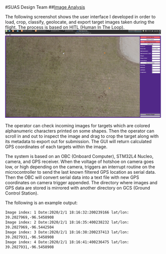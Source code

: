 #SUAS Design Team
##[Image Analysis](https://github.com/0b10010010/ImageAnalysis)

The following screenshot shows the user interface I developed in order to load, crop, classify, geolocate, and export target images taken during the flight. The process is based on HITL (Human In The Loop).
![](../img/suas_gui.png)

The operator can check incoming images for targets which are colored alphanumeric characters printed on some shapes. Then the operator can scroll in and out to inspect the image and drag to crop the target along with its metadata to export out for submission. The GUI will return calculated GPS coordinates of each targets within the image.

The system is based on an OBC (Onboard Computer), STM32L4 Nucleo, camera, and GPS receiver. When the voltage of hotshoe on camera goes low, or high depending on the camera, triggers an interrupt routine on the microcontroller to send the last known filtered GPS location as serial data. Then the OBC will convert serial data into a text file with new GPS coordinates on camera trigger appended. The directory where images and GPS data are stored is mirrored with another directory on GCS (Ground Control Station).

The following is an example output:
```text
Image index: 1 Date:2020/2/1 18:16:32:200239166 lat/lon: 39.2027969,-96.5458908
Image index: 2 Date:2020/2/1 18:16:35:400238232 lat/lon: 39.2027969,-96.5442504
Image index: 3 Date:2020/2/1 18:16:38:200237413 lat/lon: 39.2027931,-96.5458908
Image index: 4 Date:2020/2/1 18:16:41:400236475 lat/lon: 39.2027931,-96.5458908
```



